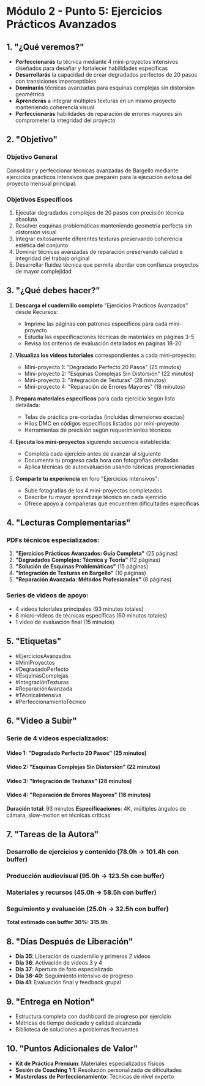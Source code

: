 # Módulo 2 - Punto 5: Ejercicios Prácticos Avanzados

## 1. "¿Qué veremos?"
- **Perfeccionarás** tu técnica mediante 4 mini-proyectos intensivos diseñados para desafiar y fortalecer habilidades específicas
- **Desarrollarás** la capacidad de crear degradados perfectos de 20 pasos con transiciones imperceptibles
- **Dominarás** técnicas avanzadas para esquinas complejas sin distorsión geométrica
- **Aprenderás** a integrar múltiples texturas en un mismo proyecto manteniendo coherencia visual
- **Perfeccionarás** habilidades de reparación de errores mayores sin comprometer la integridad del proyecto

## 2. "Objetivo"

### Objetivo General
Consolidar y perfeccionar técnicas avanzadas de Bargello mediante ejercicios prácticos intensivos que preparen para la ejecución exitosa del proyecto mensual principal.

### Objetivos Específicos
1. Ejecutar degradados complejos de 20 pasos con precisión técnica absoluta
2. Resolver esquinas problemáticas manteniendo geometría perfecta sin distorsión visual
3. Integrar exitosamente diferentes texturas preservando coherencia estética del conjunto
4. Dominar técnicas avanzadas de reparación preservando calidad e integridad del trabajo original
5. Desarrollar fluidez técnica que permita abordar con confianza proyectos de mayor complejidad

## 3. "¿Qué debes hacer?"

1. **Descarga el cuadernillo completo** "Ejercicios Prácticos Avanzados" desde Recursos:
   - Imprime las páginas con patrones específicos para cada mini-proyecto
   - Estudia las especificaciones técnicas de materiales en páginas 3-5
   - Revisa los criterios de evaluación detallados en páginas 18-20

2. **Visualiza los videos tutoriales** correspondientes a cada mini-proyecto:
   - Mini-proyecto 1: "Degradado Perfecto 20 Pasos" (25 minutos)
   - Mini-proyecto 2: "Esquinas Complejas Sin Distorsión" (22 minutos)
   - Mini-proyecto 3: "Integración de Texturas" (28 minutos)
   - Mini-proyecto 4: "Reparación de Errores Mayores" (18 minutos)

3. **Prepara materiales específicos** para cada ejercicio según lista detallada:
   - Telas de práctica pre-cortadas (incluidas dimensiones exactas)
   - Hilos DMC en códigos específicos listados por mini-proyecto
   - Herramientas de precisión según requerimientos técnicos

4. **Ejecuta los mini-proyectos** siguiendo secuencia establecida:
   - Completa cada ejercicio antes de avanzar al siguiente
   - Documenta tu progreso cada hora con fotografías detalladas
   - Aplica técnicas de autoevaluación usando rúbricas proporcionadas

5. **Comparte tu experiencia** en foro "Ejercicios Intensivos":
   - Sube fotografías de los 4 mini-proyectos completados
   - Describe tu mayor aprendizaje técnico en cada ejercicio
   - Ofrece apoyo a compañeras que encuentren dificultades específicas

## 4. "Lecturas Complementarias"

### PDFs técnicos especializados:
1. **"Ejercicios Prácticos Avanzados: Guía Completa"** (25 páginas)
2. **"Degradados Complejos: Técnica y Teoría"** (12 páginas)
3. **"Solución de Esquinas Problemáticas"** (15 páginas)
4. **"Integración de Texturas en Bargello"** (10 páginas)
5. **"Reparación Avanzada: Métodos Profesionales"** (8 páginas)

### Series de videos de apoyo:
- 4 videos tutoriales principales (93 minutos totales)
- 8 micro-videos de técnicas específicas (60 minutos totales)
- 1 video de evaluación final (15 minutos)

## 5. "Etiquetas"

- #EjerciciosAvanzados
- #MiniProyectos
- #DegradadoPerfecto
- #EsquinasComplejas
- #IntegraciónTexturas
- #ReparaciónAvanzada
- #TécnicaIntensiva
- #PerfeccionamientoTécnico

## 6. "Video a Subir"

### Serie de 4 videos especializados:

#### Video 1: "Degradado Perfecto 20 Pasos" (25 minutos)
#### Video 2: "Esquinas Complejas Sin Distorsión" (22 minutos)
#### Video 3: "Integración de Texturas" (28 minutos)
#### Video 4: "Reparación de Errores Mayores" (18 minutos)

**Duración total**: 93 minutos
**Especificaciones**: 4K, múltiples ángulos de cámara, slow-motion en técnicas críticas

## 7. "Tareas de la Autora"

### Desarrollo de ejercicios y contenido (78.0h → 101.4h con buffer)
### Producción audiovisual (95.0h → 123.5h con buffer)
### Materiales y recursos (45.0h → 58.5h con buffer)
### Seguimiento y evaluación (25.0h → 32.5h con buffer)

**Total estimado con buffer 30%: 315.9h**

## 8. "Días Después de Liberación"
- **Día 35**: Liberación de cuadernillo y primeros 2 videos
- **Día 36**: Activación de videos 3 y 4
- **Día 37**: Apertura de foro especializado
- **Día 38-40**: Seguimiento intensivo de progreso
- **Día 41**: Evaluación final y feedback grupal

## 9. "Entrega en Notion"
- Estructura completa con dashboard de progreso por ejercicio
- Métricas de tiempo dedicado y calidad alcanzada
- Biblioteca de soluciones a problemas frecuentes

## 10. "Puntos Adicionales de Valor"
- **Kit de Práctica Premium**: Materiales especializados físicos
- **Sesión de Coaching 1:1**: Resolución personalizada de dificultades
- **Masterclass de Perfeccionamiento**: Técnicas de nivel experto